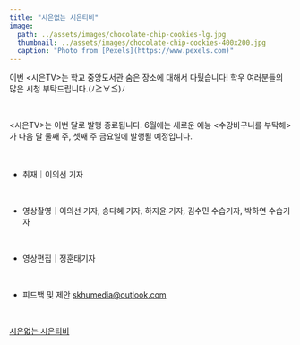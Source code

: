 ```yaml
---
title: "시은없는 시은티비"
image:
  path: ../assets/images/chocolate-chip-cookies-lg.jpg
  thumbnail: ../assets/images/chocolate-chip-cookies-400x200.jpg
  caption: "Photo from [Pexels](https://www.pexels.com)"
---
```


이번 <시은TV>는 학교 중앙도서관 숨은 장소에 대해서 다뤘습니다! 학우 여러분들의 많은 시청 부탁드립니다.(ﾉ≧∀≦)ﾉ

<br/>

<시은TV>는 이번 달로 발행 종료됩니다. 6월에는 새로운 예능 <수강바구니를 부탁해>가 다음 달 둘째 주, 셋째 주 금요일에 발행될 예정입니다.

　
- 취재｜이의선 기자

<br/>

- 영상촬영｜이의선 기자, 송다혜 기자, 하지윤 기자, 김수민 수습기자, 박하연 수습기자

<br/>

- 영상편집｜정훈태기자

<br/>

- 피드백 및 제안 skhumedia@outlook.com

<br/>

[시은없는 시은티비](https://www.facebook.com/skhu.media.center/videos/1983385445018535/)
